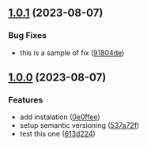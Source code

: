 ## [1.0.1](https://github.com/marzzy/my-github-action-playground/compare/v-1.0.0...v-1.0.1) (2023-08-07)


### Bug Fixes

* this is a sample of fix ([91804de](https://github.com/marzzy/my-github-action-playground/commit/91804de59a09e8d69b671e05a482881cead5c4d1))

## [1.0.0](https://github.com/marzzy/my-github-action-playground/compare/...v-1.0.0) (2023-08-07)


### Features

* add instalation ([0e0ffee](https://github.com/marzzy/my-github-action-playground/commit/0e0ffeef079cd320775b1fe3cfddeb3212f0f9f8))
* setup semantic versioning ([537a72f](https://github.com/marzzy/my-github-action-playground/commit/537a72f54aa42bf6a0d38dfdbbc6362e98a02a5b))
* test this one ([613d224](https://github.com/marzzy/my-github-action-playground/commit/613d2249f235112b390061ba438431470a113612))
